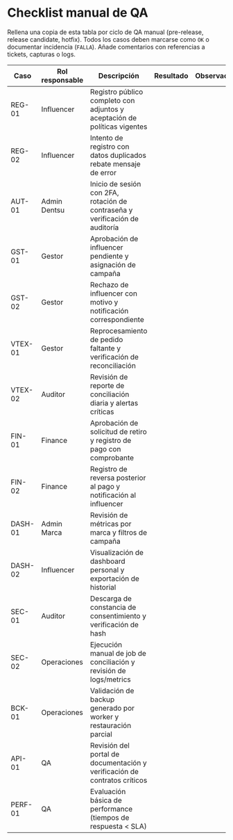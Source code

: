 # Checklist manual de QA

Rellena una copia de esta tabla por ciclo de QA manual (pre-release, release candidate, hotfix). Todos los casos deben marcarse como `OK` o documentar incidencia (`FALLA`). Añade comentarios con referencias a tickets, capturas o logs.

| Caso | Rol responsable | Descripción | Resultado | Observaciones |
| --- | --- | --- | --- | --- |
| REG-01 | Influencer | Registro público completo con adjuntos y aceptación de políticas vigentes | | |
| REG-02 | Influencer | Intento de registro con datos duplicados rebate mensaje de error | | |
| AUT-01 | Admin Dentsu | Inicio de sesión con 2FA, rotación de contraseña y verificación de auditoría | | |
| GST-01 | Gestor | Aprobación de influencer pendiente y asignación de campaña | | |
| GST-02 | Gestor | Rechazo de influencer con motivo y notificación correspondiente | | |
| VTEX-01 | Gestor | Reprocesamiento de pedido faltante y verificación de reconciliación | | |
| VTEX-02 | Auditor | Revisión de reporte de conciliación diaria y alertas críticas | | |
| FIN-01 | Finance | Aprobación de solicitud de retiro y registro de pago con comprobante | | |
| FIN-02 | Finance | Registro de reversa posterior al pago y notificación al influencer | | |
| DASH-01 | Admin Marca | Revisión de métricas por marca y filtros de campaña | | |
| DASH-02 | Influencer | Visualización de dashboard personal y exportación de historial | | |
| SEC-01 | Auditor | Descarga de constancia de consentimiento y verificación de hash | | |
| SEC-02 | Operaciones | Ejecución manual de job de conciliación y revisión de logs/metrics | | |
| BCK-01 | Operaciones | Validación de backup generado por worker y restauración parcial | | |
| API-01 | QA | Revisión del portal de documentación y verificación de contratos críticos | | |
| PERF-01 | QA | Evaluación básica de performance (tiempos de respuesta < SLA) | | |

